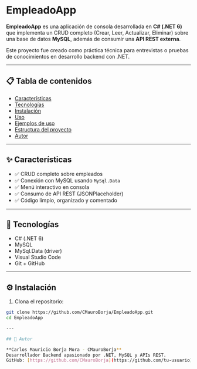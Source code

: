 # EmpleadoApp

**EmpleadoApp** es una aplicación de consola desarrollada en **C# (.NET 6)** que implementa un CRUD completo (Crear, Leer, Actualizar, Eliminar) sobre una base de datos **MySQL**, además de consumir una **API REST externa**.

Este proyecto fue creado como práctica técnica para entrevistas o pruebas de conocimientos en desarrollo backend con .NET.

---

## 📋 Tabla de contenidos

- [Características](#características)
- [Tecnologías](#tecnologías)
- [Instalación](#instalación)
- [Uso](#uso)
- [Ejemplos de uso](#ejemplos-de-uso)
- [Estructura del proyecto](#estructura-del-proyecto)
- [Autor](#autor)

---

## ✨ Características

- ✅ CRUD completo sobre empleados
- ✅ Conexión con MySQL usando `MySql.Data`
- ✅ Menú interactivo en consola
- ✅ Consumo de API REST (JSONPlaceholder)
- ✅ Código limpio, organizado y comentado

---

## 🧰 Tecnologías

- C# (.NET 6)
- MySQL
- MySql.Data (driver)
- Visual Studio Code
- Git + GitHub

---

## ⚙️ Instalación

1. Clona el repositorio:

```bash
git clone https://github.com/CMauroBorja/EmpleadoApp.git
cd EmpleadoApp

---

## 👤 Autor

**Carlos Mauricio Borja Mora - CMauroBorja**  
Desarrollador Backend apasionado por .NET, MySQL y APIs REST.  
GitHub: [https://github.com/CMauroBorja](https://github.com/tu-usuario)
